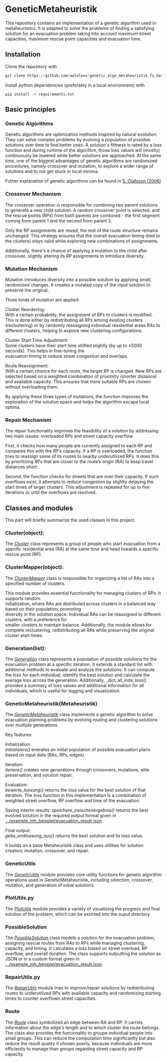 # GeneticMetaheuristik

This repository contains an implementation of a genetic algorithm used in metaheuristics. It is adapted to solve the 
problems of finding a satisfying solution for an evacuation problem taking into account maximum street capacities, 
maximum rescue point capacities and evacuation time.

## Installation

Clone the repository with

```python
git clone https://github.com/aalolexx/genetic_algo_metaheuristik_fu_berlin.git
```

Install python dependencies (preferably in a local environment) with

```
pip install -r requirements.txt
```

## Basic principles

### Genetic Algorithms

Genetic algorithms are optimization methods inspired by natural evolution. They can solve complex problems by 
evolving a population of possible solutions over time to find better ones. A solution's fittness is rated by a loss 
function and during runtime of the algorithm, those loss values will (mostly) continuously be lowered while better 
solutions are approached. At the same time, one of the biggest advantages of genetic algorithms are randomized 
procedures, namely crossover and mutation, to explore a wider range of solutions and to not get stuck in local minima. 

Futher explanation of genetic algorithms can be found in [S. Ólafsson (2006)](https://www.sciencedirect.com/science/article/abs/pii/S0927050706130212?via%3Dihub) 

### Crossover Mechanism

The crossover operation is responsible for combining two parent solutions to generate a new child solution. A random 
crossover point is selected, and the rescue points (RPs) from both parents are combined - the first segment  
coming from parent 1 and the second from parent 2.

Only the RP assignments are mixed; the rest of the route structure remains unchanged. This strategy ensures 
that the 
overall evacuation timing (tied to the clusters) stays valid while exploring new combinations of assignments.

Additionally, there's a chance of applying a mutation to the child after crossover, slightly altering its RP 
assignments to introduce diversity.

### Mutation Mechanism

Mutation introduces diversity into a possible solution by applying small, randomized changes. It creates a mutated 
copy of the input solution to preserve the original.

Three kinds of mutation are applied:

Cluster Reordering:  
With a certain probability, the assignment of RPs to clusters is modified. This is done either by 
redistributing all RPs among existing clusters (reclustering) or by randomly reassigning individual residential areas 
RAs to different clusters, helping to explore new clustering configurations.

Cluster Start Time Adjustment:  
Some clusters have their start time shifted slightly (by up to ±5000 seconds). This helps in fine-tuning the  
evacuation timing to reduce street congestion and overlaps.

Route Reassignment:  
With a certain chance for each route, the target RP is changed. New RPs are selected based on a 
weighted combination of proximity (shorter distance) and available capacity.  This ensures that more suitable RPs 
are chosen without overloading them.

By applying these three types of mutations, the function improves the exploration of the  solution space and helps 
the algorithm escape local optima.

### Repair Mechanism

The repair functionality improves the feasibility of a solution by addressing two main issues: 
overloaded RPs and street capacity overflow.

First, it checks how many people are currently assigned to each RP and compares this with the RP’s capacity. 
If a RP is overloaded, the function tries to reassign some of its routes to nearby underutilized RPs. 
It does this by prioritizing RPs that are closer to the route’s origin (RA) to keep travel distances short.

Second, the function checks for streets that are over their capacity. If such overflows exist, 
it attempts to reduce congestion by slightly delaying the start times of larger clusters. 
This adjustment is repeated for up to five iterations or until the overflows are resolved.


## Classes and modules

This part will briefly summarize the used classes in this project.

### Cluster(object):

The _[Cluster](metaheuristiken/geneticMetaheuristic/Cluster.py)_ class represents a group of people who start evacuation 
from a specific residential area (RA) at the same time and head towards a specific rescue point (RP).

### ClusterMapper(object):

The _[ClusterMapper](metaheuristiken/geneticMetaheuristic/ClusterMapper.py)_ class is responsible for organizing a list of 
RAs into a specified number of clusters.

This module provides essential functionality for managing clusters of RPs. It supports random  
initialization, where RAs are distributed across clusters in a balanced way based on their population, promoting  
diversity in the solution space. Individual RAs can be reassigned to different clusters, with a preference for  
smaller clusters to maintain balance. Additionally, the module allows for complete reclustering, redistributing all 
RAs while preserving the original cluster start times.


### Generation(list):

The _[Generation](metaheuristiken/geneticMetaheuristic/Generation.py)_ class represents a population of possible solutions 
for the evacuation problem at a specific 
iteration. It extends a standard list with additional methods to evaluate and analyze the solutions. It can compute 
the loss for each individual, identify the best solution and calculate the 
average loss across the generation. Additionally, _dict_all_inds_loss() provides a summary of 
loss values and additional information for all individuals, which is useful for logging and visualization.


### GeneticMetaheuristik(Metaheuristik)
The _[GeneticMetaheuristik](metaheuristiken/geneticMetaheuristic/GeneticMetaheuristik.py)_ class implements a genetic algorithm to solve evacuation planning problems by evolving 
routing and clustering solutions over multiple generations.

Key features:

Initialization:  
_initialisiere()_ enerates an initial population of possible evacuation plans based on input data (RAs, RPs, edges).

Iteration:  
_iteriere()_ creates new generations through crossovers, mutations, elite preservation, and solution repair.

Evaluation:  
_bewerte_loesung()_ returns the loss value for the best solution of that iteration. The loss function in this 
implementation is a combination of weighted street overflow, RP overflow and time of the evacuation.

Saving interim results:
_speichere_zwischenergebnis()_ returns the best evolved solution in the required output format given in [.../example_mh_beispiel/evacuation_result.json](./data/output/example_mh_beispiel/evacuation_result.json).

Final output:  
_gebe_endloesung_aus()_ returns the best solution and its loss value.

It builds on a base Metaheuristik class and uses utilities for solution creation, mutation, crossover, and repair.


### GeneticUtils

The _[GeneticUtils](metaheuristiken/geneticMetaheuristic/GeneticUtils.py)_ module provides core utility functions for genetic algorithm operations used in 
GeneticMetaheuristik,  including selection, crossover, mutation, and generation of initial solutions.

### PlotUtils.py

The _[PlotUtils](metaheuristiken/geneticMetaheuristic/PlotUtils.py)_ module provides a variety of visualising the progress and final solution of the problem, which can 
be exoirted into the ouput directory.

### PossibleSolution

The _[PossibleSolution](metaheuristiken/geneticMetaheuristic/PossibleSolution.py)_ class models a solution for the 
evacuation problem, assigning rescue routes from RAs to RPs 
while managing clustering, capacity, and timing. It calculates a loss based on street overload, RP overflow, and overall 
duration. The class supports outputting the solution as JSON or in a custom format given in 
[.../example_mh_beispiel/evacuation_result.json](data/output/example_mh_beispiel/evacuation_result.json).

### RepairUtils.py

The _[RepairUtils](metaheuristiken/geneticMetaheuristic/RepairUtils.py)_ module tries to improve/repair solutions by redistributing routes to underutilized RPs with 
available capacity and randomizing starting times to counter overflown street capacities.

### Route

The _[Route](metaheuristiken/geneticMetaheuristic/Route.py)_ class symbolized an edge between RA and RP. It carries 
information about the 
edge's length and to which cluster the route belongs. The class also provides the funcionality to groupe individual 
people into small groups. This can reduce the computation time significantly but also reduce the result quality if 
chosen poorly, because individuals are more efficiently to manage than groups regarding street capacity and RP 
capacity.
